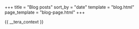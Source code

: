 +++
title = "Blog posts"
sort_by = "date"
template = "blog.html"
page_template = "blog-page.html"
+++

{{ __tera_context }}